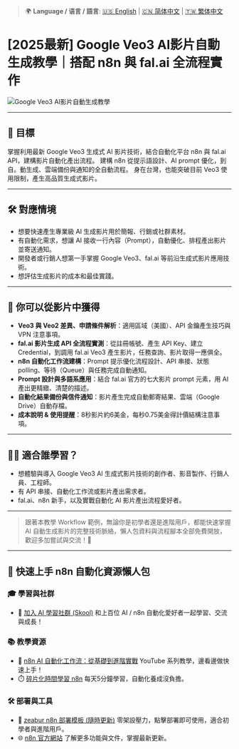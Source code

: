 > 🌍 **Language / 语言 / 語言**: [🇺🇸 English](./readme-en.md) | [🇨🇳 简体中文](./readme-cn.md) | [🇹🇼 繁体中文](./readme.md)
# [2025最新] Google Veo3 AI影片自動生成教學｜搭配 n8n 與 fal.ai 全流程實作

![Google Veo3 AI影片自動生成教學](https://github.com/qwedsazxc78/ai-automation-n8n/blob/main/n8n/29-veo3-generate-video/cover.png?raw=true)

---

## 🎯 目標

掌握利用最新 Google Veo3 生成式 AI 影片技術，結合自動化平台 n8n 與 fal.ai API，建構影片自動化產出流程。
建構 n8n 從提示語設計、AI prompt 優化，到自。動生成、雲端備份與通知的全自動流程。
身在台灣，也能突破目前 Veo3 使用限制，產生高品質生成式影片。

---

## 🛠️ 對應情境

* 想要快速產生專業級 AI 生成影片用於簡報、行銷或社群素材。
* 有自動化需求，想讓 AI 接收一行內容（Prompt），自動優化、排程產出影片並寄送通知。
* 開發者或行銷人想第一手掌握 Google Veo3、fal.ai 等前沿生成式影片應用技術。
* 想評估生成影片的成本和最佳實踐。

---

## 🎥 你可以從影片中獲得

* **Veo3 與 Veo2 差異、申請條件解析**：適用區域（美國）、API 金鑰產生技巧與 VPN 注意事項。
* **fal.ai 影片生成 API 全流程實測**：從註冊帳號、產生 API Key、建立 Credential，到調用 fal.ai Veo3 產生影片，任務查詢、影片取得一應俱全。
* **n8n 自動化工作流建構**：Prompt 提示優化流程設計、API 串接、狀態 polling、等待（Queue）與任務完成自動通知。
* **Prompt 設計與多語系應用**：結合 fal.ai 官方的七大影片 prompt 元素，用 AI 產出更精緻、清楚的描述。
* **自動化結果備份與信件通知**：影片產生完成自動郵寄結果、雲端（Google Drive）自動存檔。
* **成本說明 & 使用提醒**：8秒影片約6美金，每秒0.75美金得計價結構注意事項。

---

## 👨‍💻 適合誰學習？

* 想體驗與導入 Google Veo3 AI 生成式影片技術的創作者、影音製作、行銷人員、工程師。
* 有 API 串接、自動化工作流或影片產出需求者。
* fal.ai、n8n 新手，以及實戰自動化 AI 影片產出流程愛好者。

---

> 跟著本教學 Workflow 範例，無論你是初學者還是進階用戶，都能快速掌握 AI 自動生成影片的完整技術脈絡，懶人包資料與流程腳本全部免費開放，歡迎多加嘗試與交流！🚀

---

## 🚀 快速上手 n8n 自動化資源懶人包

### 🎓 學習與社群

* 🔗 [加入 AI 學習社群 (Skool)](https://www.skool.com/ai-brain-alex/about?ref=5dde9b20e8e7432aa9a01df6e89685f4)
  和上百位 AI / n8n 自動化愛好者一起學習、交流與成長！

### 📚 教學資源

* 🎥 [n8n AI 自動化工作流：從基礎到進階實戰](https://youtube.com/playlist?list=PLUf88uk7T54I83MBdbuXgUuA8rVklF4FA&si=wHsQw8YJu-erSdLd)
  YouTube 系列教學，邊看邊做快速上手！
* ⏱️ [碎片化時間學習 n8n](https://youtube.com/playlist?list=PLUf88uk7T54Iv6LV2NFgdTghaX2cPhtgH&si=G3gj2qn179ZFUqAZ)
  每天5分鐘學習，自動化養成沒負擔。

### 🛠️ 部署與工具

* 🧩 [zeabur n8n 部署模板 (隨時更新)](https://zeabur.com/zh-TW/templates/0TUVZ7?referralCode=qwedsazxc78)
  零架設壓力，點擊部署即可使用，適合初學者與進階用戶。
* 🌐 [n8n 官方網站](https://n8n.io/)
  了解更多功能與文件，掌握最新更新。
